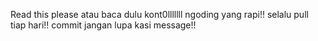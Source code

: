 Read this please atau baca dulu kont0lllllll
ngoding yang rapi!!
selalu pull tiap hari!!
commit jangan lupa kasi message!!